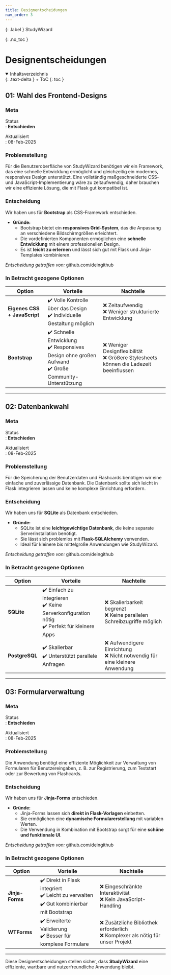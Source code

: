 ```yaml
---
title: Designentscheidungen
nav_order: 3
---
```


{: .label }
StudyWizard

{: .no_toc }
# Designentscheidungen

<details open markdown="block">
{: .text-delta }
<summary>Inhaltsverzeichnis</summary>
+ ToC
{: toc }
</details>

## 01: Wahl des Frontend-Designs

### Meta

Status  
: **Entschieden**  

Aktualisiert  
: 08-Feb-2025  

### Problemstellung

Für die Benutzeroberfläche von StudyWizard benötigen wir ein Framework, das eine schnelle Entwicklung ermöglicht und gleichzeitig ein modernes, responsives Design unterstützt. Eine vollständig maßgeschneiderte CSS- und JavaScript-Implementierung wäre zu zeitaufwendig, daher brauchen wir eine effiziente Lösung, die mit Flask gut kompatibel ist.

### Entscheidung

Wir haben uns für **Bootstrap** als CSS-Framework entschieden.

- **Gründe:**  
  - Bootstrap bietet ein **responsives Grid-System**, das die Anpassung an verschiedene Bildschirmgrößen erleichtert.  
  - Die vordefinierten Komponenten ermöglichen eine **schnelle Entwicklung** mit einem professionellen Design.  
  - Es ist **leicht zu erlernen** und lässt sich gut mit Flask und Jinja-Templates kombinieren.  

*Entscheidung getroffen von:* github.com/deingithub  

### In Betracht gezogene Optionen

| Option | Vorteile | Nachteile |
| --- | --- | --- |
| **Eigenes CSS + JavaScript** | ✔️ Volle Kontrolle über das Design <br> ✔️ Individuelle Gestaltung möglich | ❌ Zeitaufwendig <br> ❌ Weniger strukturierte Entwicklung |
| **Bootstrap** | ✔️ Schnelle Entwicklung <br> ✔️ Responsives Design ohne großen Aufwand <br> ✔️ Große Community-Unterstützung | ❌ Weniger Designflexibilität <br> ❌ Größere Stylesheets können die Ladezeit beeinflussen |

---

## 02: Datenbankwahl

### Meta

Status  
: **Entschieden**  

Aktualisiert  
: 08-Feb-2025  

### Problemstellung

Für die Speicherung der Benutzerdaten und Flashcards benötigen wir eine einfache und zuverlässige Datenbank. Die Datenbank sollte sich leicht in Flask integrieren lassen und keine komplexe Einrichtung erfordern.

### Entscheidung

Wir haben uns für **SQLite** als Datenbank entschieden.

- **Gründe:**  
  - SQLite ist eine **leichtgewichtige Datenbank**, die keine separate Serverinstallation benötigt.  
  - Sie lässt sich problemlos mit **Flask-SQLAlchemy** verwenden.  
  - Ideal für kleinere bis mittelgroße Anwendungen wie StudyWizard.  

*Entscheidung getroffen von:* github.com/deingithub  

### In Betracht gezogene Optionen

| Option | Vorteile | Nachteile |
| --- | --- | --- |
| **SQLite** | ✔️ Einfach zu integrieren <br> ✔️ Keine Serverkonfiguration nötig <br> ✔️ Perfekt für kleinere Apps | ❌ Skalierbarkeit begrenzt <br> ❌ Keine parallelen Schreibzugriffe möglich |
| **PostgreSQL** | ✔️ Skalierbar <br> ✔️ Unterstützt parallele Anfragen | ❌ Aufwendigere Einrichtung <br> ❌ Nicht notwendig für eine kleinere Anwendung |

---

## 03: Formularverwaltung

### Meta

Status  
: **Entschieden**  

Aktualisiert  
: 08-Feb-2025  

### Problemstellung

Die Anwendung benötigt eine effiziente Möglichkeit zur Verwaltung von Formularen für Benutzereingaben, z. B. zur Registrierung, zum Teststart oder zur Bewertung von Flashcards.

### Entscheidung

Wir haben uns für **Jinja-Forms** entschieden.

- **Gründe:**  
  - Jinja-Forms lassen sich **direkt in Flask-Vorlagen** einbetten.  
  - Sie ermöglichen eine **dynamische Formularerstellung** mit variablen Werten.  
  - Die Verwendung in Kombination mit Bootstrap sorgt für eine **schöne und funktionale UI**.  

*Entscheidung getroffen von:* github.com/deingithub  

### In Betracht gezogene Optionen

| Option | Vorteile | Nachteile |
| --- | --- | --- |
| **Jinja-Forms** | ✔️ Direkt in Flask integriert <br> ✔️ Leicht zu verwalten <br> ✔️ Gut kombinierbar mit Bootstrap | ❌ Eingeschränkte Interaktivität <br> ❌ Kein JavaScript-Handling |
| **WTForms** | ✔️ Erweiterte Validierung <br> ✔️ Besser für komplexe Formulare | ❌ Zusätzliche Bibliothek erforderlich <br> ❌ Komplexer als nötig für unser Projekt |

---

Diese Designentscheidungen stellen sicher, dass **StudyWizard** eine effiziente, wartbare und nutzerfreundliche Anwendung bleibt.
